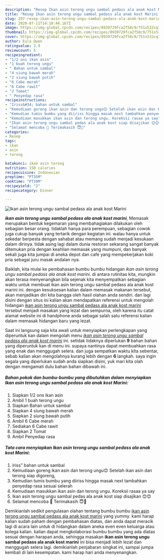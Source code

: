 ```yaml
---
description: "Resep Ikan asin terong ungu sambal pedass ala anak kost Marini yang simpel"
title: "Resep Ikan asin terong ungu sambal pedass ala anak kost Marini yang simpel"
slug: 297-resep-ikan-asin-terong-ungu-sambal-pedass-ala-anak-kost-marini-yang-simpel
date: 2020-07-11T14:10:44.167Z
image: https://img-global.cpcdn.com/recipes/8939729fca2f58c9/751x532cq70/ikan-asin-terong-ungu-sambal-pedass-ala-anak-kost-marini-foto-resep-utama.jpg
thumbnail: https://img-global.cpcdn.com/recipes/8939729fca2f58c9/751x532cq70/ikan-asin-terong-ungu-sambal-pedass-ala-anak-kost-marini-foto-resep-utama.jpg
cover: https://img-global.cpcdn.com/recipes/8939729fca2f58c9/751x532cq70/ikan-asin-terong-ungu-sambal-pedass-ala-anak-kost-marini-foto-resep-utama.jpg
author: Eula Owen
ratingvalue: 3.9
reviewcount: 5
recipeingredient:
- "1/2 ons ikan asin"
- "1 buah terong ungu"
- " Bahan untuk sambal"
- "4 siung bawah merah"
- "2 siung bawah putih"
- "6 Cabe merah"
- "6 Cabe rawit"
- "2 Tomat"
- " Penyedap rasa"
recipeinstructions:
- "Iriss&#34; bahan untuk sambal"
- "Kemudiaan goreng ikan asin dan terong ungu😊 Setelah ikan asin dan terong siap digoreng,"
- "Kemudian tumis bumbu yang diiriss hingga masak next tambahkan penyedap rasa sesuai selerah"
- "Kemudiaan masukkan ikan asin dan terong ungu. Koreksii rasaa ya say"
- "Ikan asin terong ungu sambal pedas ala anak kost siap disajikan 😊😊"
- "Selamat mencoba 🙂 Terimakasih 😇🙏"
categories:
- Resep
tags:
- ikan
- asin
- terong

katakunci: ikan asin terong 
nutrition: 150 calories
recipecuisine: Indonesian
preptime: "PT35M"
cooktime: "PT39M"
recipeyield: "2"
recipecategory: Dinner

---
```



![Ikan asin terong ungu sambal pedass ala anak kost Marini](https://img-global.cpcdn.com/recipes/8939729fca2f58c9/751x532cq70/ikan-asin-terong-ungu-sambal-pedass-ala-anak-kost-marini-foto-resep-utama.jpg)

<b><i>ikan asin terong ungu sambal pedass ala anak kost marini</i></b>, Memasak merupakan bentuk kegemaran yang membahagiakan dilakukan oleh sebagian besar orang. tidaklah hanya para perempuan, sebagian cowok juga cukup banyak yang tertarik dengan kegiatan ini. walau hanya untuk sekedar berpesta dengan sahabat atau memang sudah menjadi kesukaan dalam dirinya. tidak asing lagi dalam dunia restoran sekarang sangat banyak ditemukan pria dengan keahlian memasak yang mumpuni, dan banyak sekali juga kita jumpai di aneka depot dan cafe yang mempekerjakan koki pria sebagai juru masak andalan nya.

Baiklah, kita mulai ke pembahasan bumbu bumbu hidangan <i>ikan asin terong ungu sambal pedass ala anak kost marini</i>. di antara rutinitas kita, mungkin akan terasa menyenangkan bila sejenak kita menyempatkan sebagian waktu untuk membuat ikan asin terong ungu sambal pedass ala anak kost marini ini. dengan kesuksesan kalian dalam memasak makanan tersebut, akan menjadikan diri kita bangga oleh hasil olahan anda sendiri. dan lagi disini dengan situs ini kalian akan mendapatkan referensi untuk mengolah hidangan <u>ikan asin terong ungu sambal pedass ala anak kost marini</u> tersebut menjadi masakan yang lezat dan sempurna, oleh karena itu catat alamat website ini di handphone anda sebagai salah satu referensi kalian dalam memasak hidangan baru yang lezat.




Saat ini langsung saja kita awali untuk menyiapkan perlengkapan yang diperuntuk kan dalam mengolah menu <u><i>ikan asin terong ungu sambal pedass ala anak kost marini</i></u> ini. setidak tidaknya diperlukan <b>9</b> bahan bahan yang diperuntuk kan di menu ini. supaya nantinya dapat membuahkan rasa yang enak dan menggugah selera. dan juga sempatkan waktu kita sebentar, sebab kalian akan mengolahnya kurang lebih dengan <b>6</b> langkah. saya ingin segala yang diperlukan sudah anda siapkan disini, yuk mari kita olah dengan mengamati dulu bahan bahan dibawah ini.

<!--inarticleads1-->

##### Bahan pokok dan bumbu-bumbu yang dibutuhkan dalam menyiapkan Ikan asin terong ungu sambal pedass ala anak kost Marini:

1. Siapkan 1/2 ons ikan asin
1. Ambil 1 buah terong ungu
1. Siapkan  Bahan untuk sambal
1. Siapkan 4 siung bawah merah
1. Siapkan 2 siung bawah putih
1. Ambil 6 Cabe merah
1. Sediakan 6 Cabe rawit
1. Siapkan 2 Tomat
1. Ambil  Penyedap rasa




<!--inarticleads2-->

##### Tata cara menyiapkan Ikan asin terong ungu sambal pedass ala anak kost Marini:

1. Iriss&#34; bahan untuk sambal
1. Kemudiaan goreng ikan asin dan terong ungu😊 Setelah ikan asin dan terong siap digoreng,
1. Kemudian tumis bumbu yang diiriss hingga masak next tambahkan penyedap rasa sesuai selerah
1. Kemudiaan masukkan ikan asin dan terong ungu. Koreksii rasaa ya say
1. Ikan asin terong ungu sambal pedas ala anak kost siap disajikan 😊😊
1. Selamat mencoba 🙂 Terimakasih 😇🙏




Demikianlah sedikit pengulasan olahan tentang bumbu bumbu <u>ikan asin terong ungu sambal pedass ala anak kost marini</u> yang yummy. kami harap kalian sudah paham dengan pembahasan diatas, dan anda dapat meracik lagi di acara lain untuk di hidangkan dalam aneka even even keluarga atau kolega kalian. kalian dapat mengkolaborasi bumbu bumbu yang ada diatas sesuai dengan harapan anda, sehingga masakan <b>ikan asin terong ungu sambal pedass ala anak kost marini</b> ini bisa menjadi lebih lezat dan menggugah selera lagi. demikianlah penjabaran singkat ini, sampai jumpa kembali di lain kesempatan. kami harap hari anda menyenangkan.
